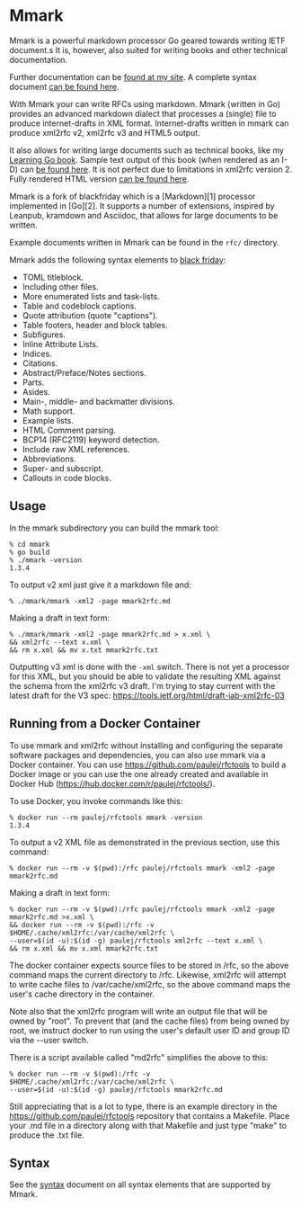 # Mmark

Mmark is a powerful markdown processor Go geared towards writing IETF document.s It is, however,
also suited for writing books and other technical documentation.

Further documentation can be [found at my site](https://miek.nl/tags/mmark/). A complete syntax
document [can be found here](https://github.com/miekg/mmark/wiki/Syntax).

With Mmark your can write RFCs using markdown. Mmark (written in Go) provides an advanced markdown
dialect that processes a (single) file to produce internet-drafts in XML format. Internet-drafts
written in mmark can produce xml2rfc v2, xml2rfc v3 and HTML5 output.

It also allows for writing large documents such as technical books, like my [Learning Go
book](https://github.com/miekg/learninggo). Sample text output of this book (when rendered as an
I-D) can [be found
here](https://gist.githubusercontent.com/miekg/0251f3e28652fa603a51/raw/7e0a7028506f7d2948e4ad3091f533711bf5f2a4/learninggo.txt).
It is not perfect due to limitations in xml2rfc version 2. Fully rendered HTML version [can be found
here](http://miek.nl/go).

Mmark is a fork of blackfriday which is a [Markdown][1] processor implemented in [Go][2]. It
supports a number of extensions, inspired by Leanpub, kramdown and Asciidoc, that allows for large
documents to be written.

Example documents written in Mmark can be found in the `rfc/` directory.

Mmark adds the following syntax elements to [black friday](https://github.com/russross/blackfriday/blob/master/README.md):

* TOML titleblock.
* Including other files.
* More enumerated lists and task-lists.
* Table and codeblock captions.
* Quote attribution (quote "captions").
* Table footers, header and block tables.
* Subfigures.
* Inline Attribute Lists.
* Indices.
* Citations.
* Abstract/Preface/Notes sections.
* Parts.
* Asides.
* Main-, middle- and backmatter divisions.
* Math support.
* Example lists.
* HTML Comment parsing.
* BCP14 (RFC2119) keyword detection.
* Include raw XML references.
* Abbreviations.
* Super- and subscript.
* Callouts in code blocks.

## Usage

In the mmark subdirectory you can build the mmark tool:

    % cd mmark
    % go build
    % ./mmark -version
    1.3.4

To output v2 xml just give it a markdown file and:

    % ./mmark/mmark -xml2 -page mmark2rfc.md

Making a draft in text form:

    % ./mmark/mmark -xml2 -page mmark2rfc.md > x.xml \
    && xml2rfc --text x.xml \
    && rm x.xml && mv x.txt mmark2rfc.txt

Outputting v3 xml is done with the `-xml` switch. There is not yet a processor for this XML, but you
should be able to validate the resulting XML against the schema from the xml2rfc v3 draft. I'm
trying to stay current with the latest draft for the V3 spec:
<https://tools.ietf.org/html/draft-iab-xml2rfc-03>

## Running from a Docker Container

To use mmark and xml2rfc without installing and configuring the separate software packages and
dependencies, you can also use mmark via a Docker container.  You can use
https://github.com/paulej/rfctools to build a Docker image or you can use the one already
created and available in Docker Hub (https://hub.docker.com/r/paulej/rfctools/).

To use Docker, you invoke commands like this:

    % docker run --rm paulej/rfctools mmark -version
    1.3.4

To output a v2 XML file as demonstrated in the previous section, use this command:

    % docker run --rm -v $(pwd):/rfc paulej/rfctools mmark -xml2 -page mmark2rfc.md

Making a draft in text form: 

    % docker run --rm -v $(pwd):/rfc paulej/rfctools mmark -xml2 -page mmark2rfc.md >x.xml \
    && docker run --rm -v $(pwd):/rfc -v $HOME/.cache/xml2rfc:/var/cache/xml2rfc \
    --user=$(id -u):$(id -g) paulej/rfctools xml2rfc --text x.xml \
    && rm x.xml && mv x.xml mmark2rfc.txt

The docker container expects source files to be stored in /rfc, so the above command maps
the current directory to /rfc.  Likewise, xml2rfc will attempt to write cache files to
/var/cache/xml2rfc, so the above command maps the user's cache directory in the container.

Note also that the xml2rfc program will write an output file that will be owned by "root".
To prevent that (and the cache files) from being owned by root, we instruct docker to run
using the user's default user ID and group ID via the --user switch.
    
There is a script available called "md2rfc" simplifies the above to this:

    % docker run --rm -v $(pwd):/rfc -v $HOME/.cache/xml2rfc:/var/cache/xml2rfc \
    --user=$(id -u):$(id -g) paulej/rfctools mmark2rfc.md

Still appreciating that is a lot to type, there is an example directory in the
https://github.com/paulej/rfctools repository that contains a Makefile.  Place your .md file
in a directory along with that Makefile and just type "make" to produce the .txt file.

## Syntax

See the [syntax](https://github.com/miekg/mmark/wiki/Syntax) document on all syntax elements that
are supported by Mmark.
